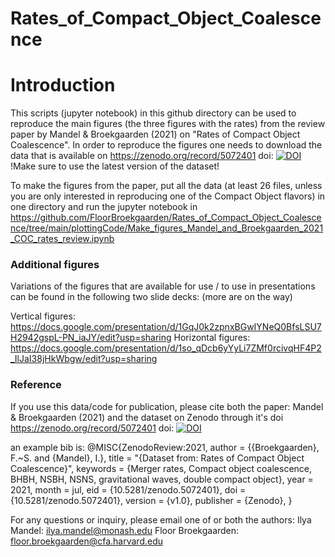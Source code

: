 # Rates_of_Compact_Object_Coalescence

# Introduction
This scripts (jupyter notebook) in this github directory can be used to reproduce the main figures (the three figures with the rates) from the review paper by Mandel & Broekgaarden (2021) on "Rates of Compact Object Coalescence". In order to reproduce the figures one needs to download the data that is available on https://zenodo.org/record/5072401 doi: [![DOI](https://zenodo.org/badge/DOI/10.5281/zenodo.5072401.svg)](https://doi.org/10.5281/zenodo.5072401) !Make sure to use the latest version of the dataset!

To make the figures from the paper, put all the data (at least 26 files, unless you are only interested in reproducing one of the Compact Object flavors) in one directory and run the jupyter notebook in https://github.com/FloorBroekgaarden/Rates_of_Compact_Object_Coalescence/tree/main/plottingCode/Make_figures_Mandel_and_Broekgaarden_2021_COC_rates_review.ipynb 


### Additional figures
Variations of the figures that are available for use / to use in presentations can be found in the following two slide decks:
(more are on the way)

Vertical figures: https://docs.google.com/presentation/d/1GqJ0k2zpnxBGwIYNeQ0BfsLSU7H2942gspL-PN_iaJY/edit?usp=sharing 
Horizontal figures: https://docs.google.com/presentation/d/1so_qDcb6yYyLi7ZMf0rcivqHF4P2_IlJaI38jHkWbgw/edit?usp=sharing 




### Reference
If you use this data/code for publication, please cite both the paper: Mandel & Broekgaarden (2021) and the dataset on Zenodo through it's doi https://zenodo.org/record/5072401 doi: [![DOI](https://zenodo.org/badge/DOI/10.5281/zenodo.5072401.svg)](https://doi.org/10.5281/zenodo.5072401)

an example bib is: 
@MISC{ZenodoReview:2021,
       author = {{Broekgaarden}, F.~S. and {Mandel}, I.},
        title = "{Dataset from: Rates of Compact Object Coalescence}",
     keywords = {Merger rates,  Compact object coalescence, BHBH, NSBH, NSNS, gravitational waves, double compact object},
         year = 2021,
        month = jul,
          eid = {10.5281/zenodo.5072401},
          doi = {10.5281/zenodo.5072401},
      version = {v1.0},
    publisher = {Zenodo},
}



For any questions or inquiry, please email one of or both the authors: 
Ilya Mandel: ilya.mandel@monash.edu 
Floor Broekgaarden: floor.broekgaarden@cfa.harvard.edu
 



